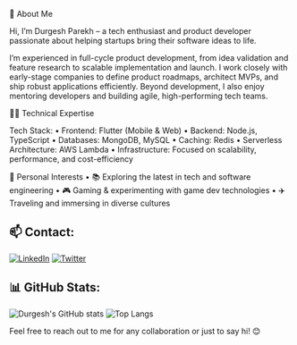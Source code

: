 💫 About Me

Hi, I’m Durgesh Parekh – a tech enthusiast and product developer passionate about helping startups bring their software ideas to life.

I’m experienced in full-cycle product development, from idea validation and feature research to scalable implementation and launch. I work closely with early-stage companies to define product roadmaps, architect MVPs, and ship robust applications efficiently. Beyond development, I also enjoy mentoring developers and building agile, high-performing tech teams.


🧑‍💻 Technical Expertise

Tech Stack:
• Frontend: Flutter (Mobile & Web)
• Backend: Node.js, TypeScript
• Databases: MongoDB, MySQL
• Caching: Redis
• Serverless Architecture: AWS Lambda
• Infrastructure: Focused on scalability, performance, and cost-efficiency


🌟 Personal Interests
• 📚 Exploring the latest in tech and software engineering
• 🎮 Gaming & experimenting with game dev technologies
• ✈️ Traveling and immersing in diverse cultures


## 📫 Contact:
[![LinkedIn](https://img.shields.io/badge/LinkedIn-blue?style=flat&logo=linkedin)](https://www.linkedin.com/in/durgeshparekh)
[![Twitter](https://img.shields.io/badge/Twitter-blue?style=flat&logo=twitter)](https://x.com/DurgeshParekh)



## 📊 GitHub Stats:
![Durgesh's GitHub stats](https://github-readme-stats.vercel.app/api?username=durgeshparekh&show_icons=true&theme=radical)
![Top Langs](https://github-readme-stats.vercel.app/api/top-langs/?username=durgeshparekh&layout=compact&theme=radical)


Feel free to reach out to me for any collaboration or just to say hi! 😊
